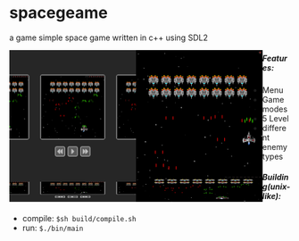 # spacegeame

a game simple space game written in c++ using SDL2

<img align="left" width="45%" height="45%" src="https://github.com/Ztirom45/SpaceGame/blob/main/img/Menu.png">
<img align="left" width="45%" height="45%" src="https://github.com/Ztirom45/SpaceGame/blob/main/img/HardcoreMode.png">

<p> </p>

<img align="left" width="45%" height="45" src="https://github.com/Ztirom45/SpaceGame/blob/main/img/Menu.png">
<img align="left" width="45%" height="45" src="https://github.com/Ztirom45/SpaceGame/blob/main/img/NormalMode.png">


##### Features:
- Menu
- Gamemodes
- 5 Level
- different enemy types

##### Building(unix-like):	
- compile: `$sh build/compile.sh`
- run: `$./bin/main`

